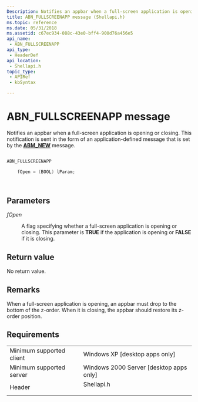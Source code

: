 ```yaml
---
Description: Notifies an appbar when a full-screen application is opening or closing. This notification is sent in the form of an application-defined message that is set by the ABM\_NEW message.
title: ABN_FULLSCREENAPP message (Shellapi.h)
ms.topic: reference
ms.date: 05/31/2018
ms.assetid: c67ec934-088c-43e0-bff4-900d76a456e5
api_name: 
 - ABN_FULLSCREENAPP
api_type: 
 - HeaderDef
api_location: 
 - Shellapi.h
topic_type: 
 - APIRef
 - kbSyntax

---
```


# ABN\_FULLSCREENAPP message

Notifies an appbar when a full-screen application is opening or closing. This notification is sent in the form of an application-defined message that is set by the [**ABM\_NEW**](abm-new.md) message.


```C++

ABN_FULLSCREENAPP 

    fOpen = (BOOL) lParam; 

            
```



## Parameters

<dl> <dt>

*fOpen* 
</dt> <dd>

A flag specifying whether a full-screen application is opening or closing. This parameter is **TRUE** if the application is opening or **FALSE** if it is closing.

</dd> </dl>

## Return value

No return value.

## Remarks

When a full-screen application is opening, an appbar must drop to the bottom of the z-order. When it is closing, the appbar should restore its z-order position.

## Requirements



|                                     |                                                                                       |
|-------------------------------------|---------------------------------------------------------------------------------------|
| Minimum supported client<br/> | Windows XP \[desktop apps only\]<br/>                                           |
| Minimum supported server<br/> | Windows 2000 Server \[desktop apps only\]<br/>                                  |
| Header<br/>                   | <dl> <dt>Shellapi.h</dt> </dl> |



 

 




